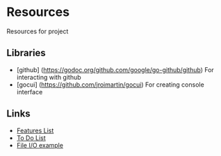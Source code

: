 # Resources
Resources for project
## Libraries
- [github] (https://godoc.org/github.com/google/go-github/github)
  For interacting with github
- [gocui] (https://github.com/jroimartin/gocui)
  For creating console interface

## Links
- [Features List](https://docs.google.com/document/d/1654cz4VSU6wP6iZuvp_YbWSX50BTva3FHQxbrZv2A0s/edit?usp=sharing)
- [To Do List](https://docs.google.com/document/d/1UxaHcHDiQbYj32vbNx6EsHBZNh-FpyxdonyqE6C5vls/edit?usp=sharing)
- [File I/O example](https://gobyexample.com/reading-files)
